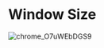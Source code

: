 # Window Size
![chrome_O7uWEbDGS9](https://github.com/Stilllee/FE-Browser101/assets/108785772/f96f0fe5-fe9c-462e-9d74-5cd5f8f3beab)

